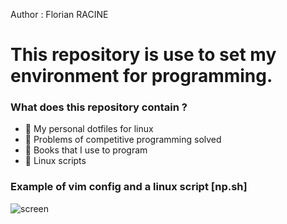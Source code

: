 Author : Florian RACINE

<h1>This repository is use to set my environment for programming.</h1>
<h3> What does this repository contain ? </h3>

- 🤝 My personal dotfiles for linux
- 🔭 Problems of competitive programming solved
- 🌱 Books that I use to program
- 👨‍ Linux scripts

<h3> Example of vim config and a linux script [np.sh] </h3>

![screen](https://user-images.githubusercontent.com/103432737/208796533-9dd1bc64-7b14-4e88-ab97-5739bfa412f9.png)
